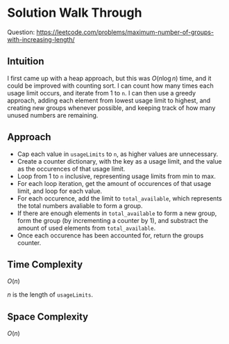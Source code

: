 # Solution Walk Through
Question: https://leetcode.com/problems/maximum-number-of-groups-with-increasing-length/

## Intuition
I first came up with a heap approach, but this was $O(n \log n)$ time, and it could be improved with counting sort. I can count how many times each usage limit occurs, and iterate from 1 to `n`. I can then use a greedy approach, adding each element from lowest usage limit to highest, and creating new groups whenever possible, and keeping track of how many unused numbers are remaining.

## Approach
- Cap each value in `usageLimits` to `n`, as higher values are unnecessary.
- Create a counter dictionary, with the key as a usage limit, and the value as the occurences of that usage limit.
- Loop from 1 to `n` inclusive, representing usage limits from min to max.
- For each loop iteration, get the amount of occurences of that usage limit, and loop for each value.
- For each occurence, add the limit to `total_available`, which represents the total numbers avaliable to form a group.
- If there are enough elements in `total_available` to form a new group, form the group (by incrementing a counter by 1), and substract the amount of used elements from `total_available`.
- Once each occurence has been accounted for, return the groups counter.

## Time Complexity
$O(n)$

$n$ is the length of `usageLimits`.

## Space Complexity
$O(n)$